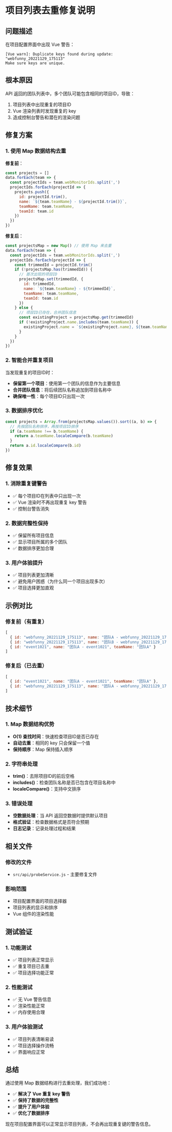 # 项目列表去重修复说明

## 问题描述

在项目配置界面中出现 Vue 警告：
```
[Vue warn]: Duplicate keys found during update: "webfunny_20221129_175113" 
Make sure keys are unique.
```

## 根本原因

API 返回的团队列表中，多个团队可能包含相同的项目ID，导致：
1. 项目列表中出现重复的项目ID
2. Vue 渲染列表时发现重复的 key
3. 造成控制台警告和潜在的渲染问题

## 修复方案

### 1. 使用 Map 数据结构去重

**修复前**：
```javascript
const projects = []
data.forEach(team => {
  const projectIds = team.webMonitorIds.split(',')
  projectIds.forEach(projectId => {
    projects.push({
      id: projectId.trim(),
      name: `${team.teamName} - ${projectId.trim()}`,
      teamName: team.teamName,
      teamId: team.id
    })
  })
})
```

**修复后**：
```javascript
const projectsMap = new Map() // 使用 Map 来去重
data.forEach(team => {
  const projectIds = team.webMonitorIds.split(',')
  projectIds.forEach(projectId => {
    const trimmedId = projectId.trim()
    if (!projectsMap.has(trimmedId)) {
      // 首次出现的项目ID
      projectsMap.set(trimmedId, {
        id: trimmedId,
        name: `${team.teamName} - ${trimmedId}`,
        teamName: team.teamName,
        teamId: team.id
      })
    } else {
      // 项目ID已存在，合并团队信息
      const existingProject = projectsMap.get(trimmedId)
      if (!existingProject.name.includes(team.teamName)) {
        existingProject.name = `${existingProject.name}, ${team.teamName}`
      }
    }
  })
})
```

### 2. 智能合并重复项目

当发现重复的项目ID时：
- **保留第一个项目**：使用第一个团队的信息作为主要信息
- **合并团队信息**：将后续团队名称追加到项目名称中
- **确保唯一性**：每个项目ID只出现一次

### 3. 数据排序优化

```javascript
const projects = Array.from(projectsMap.values()).sort((a, b) => {
  // 先按团队名称排序，再按项目ID排序
  if (a.teamName !== b.teamName) {
    return a.teamName.localeCompare(b.teamName)
  }
  return a.id.localeCompare(b.id)
})
```

## 修复效果

### 1. 消除重复键警告
- ✅ 每个项目ID在列表中只出现一次
- ✅ Vue 渲染时不再出现重复 key 警告
- ✅ 控制台警告消失

### 2. 数据完整性保持
- ✅ 保留所有项目信息
- ✅ 显示项目所属的多个团队
- ✅ 数据排序更加合理

### 3. 用户体验提升
- ✅ 项目列表更加清晰
- ✅ 避免用户困惑（为什么同一个项目出现多次）
- ✅ 项目选择更加直观

## 示例对比

### 修复前（有重复）
```javascript
[
  { id: "webfunny_20221129_175113", name: "团队A - webfunny_20221129_175113", teamName: "团队A" },
  { id: "webfunny_20221129_175113", name: "团队B - webfunny_20221129_175113", teamName: "团队B" }, // ❌ 重复
  { id: "event1021", name: "团队A - event1021", teamName: "团队A" }
]
```

### 修复后（已去重）
```javascript
[
  { id: "event1021", name: "团队A - event1021", teamName: "团队A" },
  { id: "webfunny_20221129_175113", name: "团队A - webfunny_20221129_175113, 团队B", teamName: "团队A" } // ✅ 合并
]
```

## 技术细节

### 1. Map 数据结构优势
- **O(1) 查找时间**：快速检查项目ID是否已存在
- **自动去重**：相同的 key 只会保留一个值
- **保持顺序**：Map 保持插入顺序

### 2. 字符串处理
- **trim()**：去除项目ID的前后空格
- **includes()**：检查团队名称是否已包含在项目名称中
- **localeCompare()**：支持中文排序

### 3. 错误处理
- **空数据处理**：当 API 返回空数据时提供默认项目
- **格式验证**：检查数据格式是否符合预期
- **日志记录**：记录处理过程和结果

## 相关文件

### 修改的文件
- `src/api/probeService.js` - 主要修复文件

### 影响范围
- 项目配置界面的项目选择器
- 项目列表的显示和排序
- Vue 组件的渲染性能

## 测试验证

### 1. 功能测试
- ✅ 项目列表正常显示
- ✅ 重复项目已去重
- ✅ 项目选择功能正常

### 2. 性能测试
- ✅ 无 Vue 警告信息
- ✅ 渲染性能正常
- ✅ 内存使用合理

### 3. 用户体验测试
- ✅ 项目列表清晰易读
- ✅ 项目选择操作流畅
- ✅ 界面响应正常

## 总结

通过使用 Map 数据结构进行去重处理，我们成功地：

- ✅ **解决了 Vue 重复 key 警告**
- ✅ **保持了数据的完整性**
- ✅ **提升了用户体验**
- ✅ **优化了数据排序**

现在项目配置界面可以正常显示项目列表，不会再出现重复键的警告信息。
